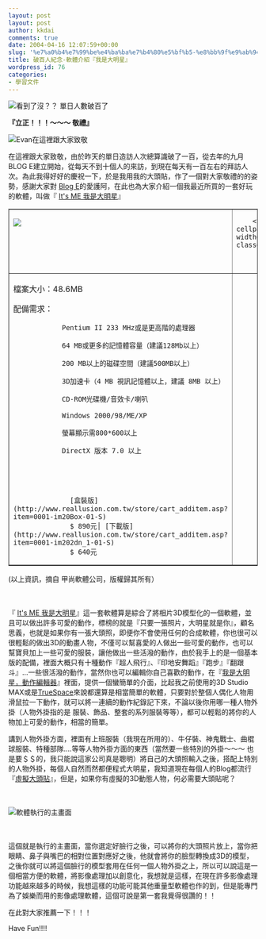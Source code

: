 ```yaml
---
layout: post
layout: post
author: kkdai
comments: true
date: 2004-04-16 12:07:59+00:00
slug: '%e7%a0%b4%e7%99%be%e4%ba%ba%e7%b4%80%e5%bf%b5-%e8%bb%9f%e9%ab%94%e4%bb%8b%e7%b4%b9%e3%80%8e%e6%88%91%e6%98%af%e5%a4%a7%e6%98%8e%e6%98%9f%e3%80%8f'
title: 破百人紀念-軟體介紹『我是大明星』
wordpress_id: 76
categories:
- 學習文件
---
```


![看到了沒？？ 單日人數破百了](http://www.evanlin.com/blog/archives/0416/server.gif)



**『立正！！！～～～ 敬禮』**




![Evan在這裡跟大家致敬](http://www.evanlin.com/blog/archives/0416/Evan_0416.gif)





在這裡跟大家致敬，由於昨天的單日造訪人次總算識破了一百，從去年的九月
BLOG
E建立開始，從每天不到十個人的來訪，到現在每天有一百左右的拜訪人次。為此我得好好的慶祝一下，於是我用我的大頭貼，作了一個對大家敬禮的的姿勢，感謝大家對
[ Blog E](http://www.evanlin.com/blog/)的愛護阿，在此也為大家介紹一個我最近所買的一套好玩的軟體，叫做『
[It's ME 我是大明星](http://www.reallusion.com.tw/itsme/default.asp)』
<!-- more -->
<table border="1" >
  <tr >
    
<td width="100" valign="top" >
      

![](http://www.reallusion.com.tw/itsme/images/package_itsme2.gif)


      

　


    
</td>
    
<td >
      


        
        <table cellpadding="5" width="100%" class="body" >
          <tbody >
            <tr >
              
<td height="30" >![](http://www.reallusion.com.tw/itsme/images/dat.gif)
                只要一張照片，3D動畫明星就是你。
</td>
            </tr>
            <tr >
              
<td >
                

檔案大小：48.6MB


                

配備需求：  

                Pentium II 233 MHz或是更高階的處理器  

                64 MB或更多的記憶體容量（建議128Mb以上）  

                200 MB以上的磁碟空間（建議500MB以上）  

                3D加速卡（4 MB 視訊記憶體以上，建議 8MB 以上）  

                CD-ROM光碟機/音效卡/喇叭  

                Windows 2000/98/ME/XP  

                螢幕顯示需800*600以上  

                DirectX 版本 7.0 以上


                


                  [盒裝版](http://www.reallusion.com.tw/store/cart_additem.asp?item=0001-im20Box-01-S)
                  $ 890元│ [下載版](http://www.reallusion.com.tw/store/cart_additem.asp?item=0001-im202dn_1-01-S)
                  $ 640元
                


              
</td>
            </tr>
          </tbody>
        </table>
        
      


    
</td>
  </table>


(以上資訊，摘自
甲尚軟體公司，版權歸其所有）




　


  

『 [It's ME 我是大明星](http://www.reallusion.com.tw/itsme/default.asp)』這一套軟體算是綜合了將相片3D模型化的一個軟體，並且可以做出許多可愛的動作，標榜的就是『只要一張照片，大明星就是你』，顧名思義，也就是如果你有一張大頭照，即便你不會使用任何的合成軟體，你也很可以很輕鬆的做出3D的動畫人物，不僅可以幫喜愛的人做出一些可愛的動作，也可以幫寶貝加上一些可愛的服裝，讓他做出一些活潑的動作，由於我手上的是一個基本版的配備，裡面大概只有十種動作『超人飛行』、『印地安舞蹈』『跑步』『翻跟斗』...一些很活潑的動作，當然你也可以編輯你自己喜歡的動作，在『[我是大明星，動作編輯器](http://www.reallusion.com.tw/store/cart_additem.asp?item=0001-IMMotionEditor-01-S)』裡面，提供一個蠻簡單的介面，比起我之前使用的3D
  Studio MAX或是[TrueSpace](http://www.turespace.com.tw)來說都還算是相當簡單的軟體，只要對於整個人偶化人物用滑鼠拉一下動作，就可以將一連續的動作紀錄記下來，不論以後你用哪一種人物外掛（人物外掛指的是 
  服裝、飾品、整套的系列服裝等等），都可以輕鬆的將你的人物加上可愛的動作，相當的簡單。


  

講到人物外掛方面，裡面有上班服裝（我現在所用的）、牛仔裝、神鬼戰士、曲棍球服裝、特種部隊....等等人物外掛方面的東西（當然要一些特別的外掛～～～
  也是要＄＄的，我只能說這家公司真是聰明）將自己的大頭照輸入之後，搭配上特別的人物外掛，每個人自然而然都便程式大明星，我知道現在每個人的Blog都流行『[虛擬大頭貼](http://roxytom.bluecircus.net/archives/001436.html)』，但是，如果你有虛擬的3D動態人物，何必需要大頭貼呢？


  

　





  ![軟體執行的主畫面](http://www.evanlin.com/blog/archives/0416/star.jpg)




　




這個就是執行的主畫面，當你選定好臉行之後，可以將你的大頭照片放上，當你把眼睛、鼻子與嘴巴的相對位置對應好之後，他就會將你的臉型轉換成3D的模型，之後你就可以將這個臉行的模型套用在任何一個人物外掛之上，所以可以說這是一個相當方便的軟體，將影像處理加以創意化，我想就是這樣，在現在許多影像處理功能越來越多的時候，我想這樣的功能可能其他重量型軟體也作的到，但是能專門為了娛樂而用的影像處理軟體，這個可說是第一套我覺得很讚的！！




在此對大家推薦一下！！！




Have Fun!!!!




　
